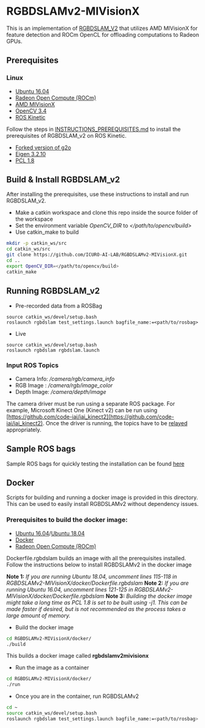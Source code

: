 # RGBDSLAMv2-MIVisionX

This is an implementation of [RGBDSLAM_V2](https://github.com/felixendres/rgbdslam_v2) that utilizes AMD MIVisionX for feature detection and ROCm OpenCL for offloading computations to Radeon GPUs.

## Prerequisites

### Linux

* [Ubuntu 16.04](http://releases.ubuntu.com/16.04/)
* [Radeon Open Compute (ROCm)](https://rocm.github.io/ROCmInstall.html)
* [AMD MIVisionX](https://github.com/GPUOpen-ProfessionalCompute-Libraries/MIVisionX)
* [OpenCV 3.4](https://github.com/opencv/opencv/releases/tag/3.4.0)
* [ROS Kinetic](http://wiki.ros.org/kinetic/Installation)

Follow the steps in [INSTRUCTIONS_PREREQUISITES.md](INSTRUCTIONS_PREREQUISITES.md) to install the prerequisites of RGBDSLAM_v2 on ROS Kinetic.

* [Forked version of g2o](https://github.com/felixendres/g2o)
* [Eigen 3.2.10](https://bitbucket.org/eigen/eigen/src)
* [PCL 1.8](https://github.com/PointCloudLibrary/pcl)

## Build & Install RGBDSLAM_v2
After installing the prerequisites, use these instructions to install and run RGBDSLAM_v2.

* Make a catkin workspace and clone this repo inside the source folder of the workspace
* Set the environment variable *OpenCV_DIR* to *</path/to/opencv/build>*
* Use catkin_make to build

```bash
mkdir -p catkin_ws/src
cd catkin_ws/src
git clone https://github.com/ICURO-AI-LAB/RGBDSLAMv2-MIVisionX.git
cd ..
export OpenCV_DIR=</path/to/opencv/build>
catkin_make
```

## Running RGBDSLAM_v2
* Pre-recorded data from a ROSBag
```
source catkin_ws/devel/setup.bash
roslaunch rgbdslam test_settings.launch bagfile_name:=<path/to/rosbag>
```
* Live
```
source catkin_ws/devel/setup.bash
roslaunch rgbdslam rgbdslam.launch
```

### Input ROS Topics
* Camera Info: */camera/rgb/camera_info*
* RGB Image  : */camera/rgb/image_color*
* Depth Image: */camera/depth/image*

The camera driver must be run using a separate ROS package. For example, Microsoft Kinect One (Kinect v2) can be run using [https://github.com/code-iai/iai_kinect2](https://github.com/code-iai/iai_kinect2). Once the driver is running, the topics have to be [relayed](http://wiki.ros.org/topic_tools/relay) appropriately.

## Sample ROS bags
Sample ROS bags for quickly testing the installation can be found [here](https://vision.in.tum.de/data/datasets/rgbd-dataset/download)

## Docker
Scripts for building and running a docker image is provided in this directory. This can be used to easily install RGBDSLAMv2 without dependency issues.

### Prerequisites to build the docker image:
* [Ubuntu 16.04](http://releases.ubuntu.com/16.04/)/[Ubuntu 18.04](http://releases.ubuntu.com/18.04/)
* [Docker](https://docs.docker.com/install/linux/docker-ce/ubuntu/)
* [Radeon Open Compute (ROCm)](https://rocm.github.io/ROCmInstall.html)

Dockerfile.rgbdslam builds an image with all the prerequisites installed. Follow the instructions below to install RGBDSLAMv2 in the docker image

**Note 1:** *If you are running Ubuntu 18.04, uncomment lines 115-118 in RGBDSLAMv2-MIVisionX/docker/Dockerfile.rgbdslam*
**Note 2:** *If you are running Ubuntu 16.04, uncomment lines 121-125 in RGBDSLAMv2-MIVisionX/docker/Dockerfile.rgbdslam*
**Note 3:** *Building the docker image might take a long time as PCL 1.8 is set to be built using -j1. This can be made faster if desired, but is not recommended as the process takes a large amount of memory.*

* Build the docker image
```bash
cd RGBDSLAMv2-MIVisionX/docker/
./build
```
This builds a docker image called __rgbdslamv2mivisionx__

* Run the image as a container
```bash
cd RGBDSLAMv2-MIVisionX/docker/
./run
```

* Once you are in the container, run RGBDSLAMv2
```bash
cd ~
source catkin_ws/devel/setup.bash
roslaunch rgbdslam test_settings.launch bagfile_name:=<path/to/rosbag>
```
